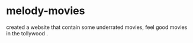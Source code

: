 # melody-movies
created a website that contain some underrated movies, feel good movies in the tollywood .
